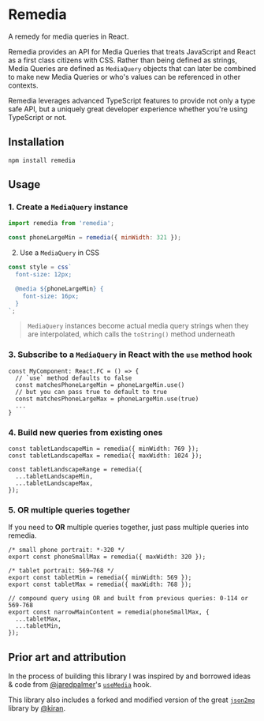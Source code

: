 # Remedia

A remedy for media queries in React.

Remedia provides an API for Media Queries that treats JavaScript and React as a first class citizens with CSS. Rather than being defined as strings, Media Queries are defined as `MediaQuery` objects that can later be combined to make new Media Queries or who's values can be referenced in other contexts.

Remedia leverages advanced TypeScript features to provide not only a type safe API, but a uniquely great developer experience whether you're using TypeScript or not.

## Installation

```
npm install remedia
```

## Usage

### 1. Create a `MediaQuery` instance

```js
import remedia from 'remedia';

const phoneLargeMin = remedia({ minWidth: 321 });
```

2. Use a `MediaQuery` in CSS

```ts
const style = css`
  font-size: 12px;

  @media ${phoneLargeMin} {
    font-size: 16px;
  }
`;
```

> `MediaQuery` instances become actual media query strings when they are interpolated, which calls the `toString()` method underneath

### 3. Subscribe to a `MediaQuery` in React with the `use` method hook

```tsx
const MyComponent: React.FC = () => {
  // `use` method defaults to false
  const matchesPhoneLargeMin = phoneLargeMin.use()
  // but you can pass true to default to true
  const matchesPhoneLargeMax = phoneLargeMin.use(true)
  ...
}
```

### 4. Build new queries from existing ones

```tsx
const tabletLandscapeMin = remedia({ minWidth: 769 });
const tabletLandscapeMax = remedia({ maxWidth: 1024 });

const tabletLandscapeRange = remedia({
  ...tabletLandscapeMin,
  ...tabletLandscapeMax,
});
```

### 5. OR multiple queries together

If you need to **OR** multiple queries together, just pass multiple queries into remedia.

```tsx
/* small phone portrait: *-320 */
export const phoneSmallMax = remedia({ maxWidth: 320 });

/* tablet portrait: 569–768 */
export const tabletMin = remedia({ minWidth: 569 });
export const tabletMax = remedia({ maxWidth: 768 });

// compound query using OR and built from previous queries: 0-114 or 569-768
export const narrowMainContent = remedia(phoneSmallMax, {
  ...tabletMax,
  ...tabletMin,
});
```

## Prior art and attribution

In the process of building this library I was inspired by and borrowed ideas & code from [@jaredpalmer](https://github.com/jaredpalmer)'s [`useMedia`](https://github.com/jaredpalmer/the-platform/blob/master/src/useMedia.tsx) hook.

This library also includes a forked and modified version of the great [`json2mq`](https://github.com/akiran/json2mq) library by [@kiran](https://github.com/akiran).

